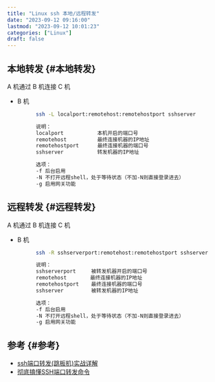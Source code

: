 ```yaml
---
title: "Linux ssh 本地/远程转发"
date: "2023-09-12 09:16:00"
lastmod: "2023-09-12 10:01:23"
categories: ["Linux"]
draft: false
---
```


## 本地转发 {#本地转发}

A 机通过 B 机连接 C 机

-   B 机

    ```bash
          ssh -L localport:remotehost:remotehostport sshserver

          说明：
          localport　　　　　　 本机开启的端口号
          remotehost　　　　　　最终连接机器的IP地址
          remotehostport      最终连接机器的端口号
          sshserver　　　　　　 转发机器的IP地址

          选项：
          -f 后台启用
          -N 不打开远程shell，处于等待状态（不加-N则直接登录进去）
          -g 启用网关功能
    ```


## 远程转发 {#远程转发}

A 机通过 B 机连接 C 机

-   B 机

    ```bash
          ssh -R sshserverport:remotehost:remotehostport sshserver

          说明：
          sshserverport     被转发机器开启的端口号
          remotehost    　  最终连接机器的IP地址
          remotehostport    最终连接机器的端口号
          sshserver         被转发机器的IP地址

          选项：
          -f 后台启用
          -N 不打开远程shell，处于等待状态（不加-N则直接登录进去）
          -g 启用网关功能
    ```


## 参考 {#参考}

-   [ssh端口转发(跳板机)实战详解](https://zhuanlan.zhihu.com/p/469638489)
-   [彻底搞懂SSH端口转发命令](https://zhuanlan.zhihu.com/p/148825449)